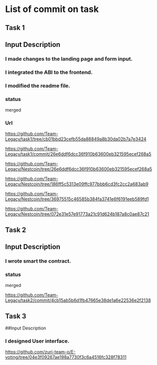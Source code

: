 # List of commit on task

## Task 1

## Input Description
### I made changes to the landing page and form input.
### I integrated the ABI to the frontend.
### I modified the readme file.

### status 
merged

### Url
https://github.com/Team-Legacy/task1/tree/cb01bbd23cefb55da88849a8b30da02b7a7e3424

https://github.com/Team-Legacy/task1/commit/26e6ddf6dcc36f910b63600eb321595ecef268a5

https://github.com/Team-Legacy/Nestcoin/tree/26e6ddf6dcc36f910b63600eb321595ecef268a5

https://github.com/Team-Legacy/Nestcoin/tree/186ff5c5313e09ffc977bbb6cd3fc2cc2a683ab9

https://github.com/Team-Legacy/Nestcoin/tree/36975515c46585b384fa3741e6f6191eeb589fd1

https://github.com/Team-Legacy/Nestcoin/tree/072e31e57e91773a21c91d624b187a8c0ae87c21



## Task 2


## Input Description
### I wrote smart the contract.

### status 
merged

https://github.com/Team-Legacy/task2/commit/4cb15ab5b6d1fb47665e38de1a6e22536e2f2138





## Task 3

##Input Description 
### I designed User interface.

https://github.com/zuri-team-o/E-voting/tree/04e3f09267ae198a7730f3c6a4516fc328f78311


